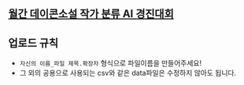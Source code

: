 ## [월간 데이콘소설 작가 분류 AI 경진대회](https://dacon.io/competitions/official/235670/overview/description)


## 업로드 규칙
- `자신의 이름_파일 제목.확장자` 형식으로 파일이름을 만들어주세요!
- 그 외의 공용으로 사용되는 csv와 같은 data파일은 수정하지 않아도 됩니다.
